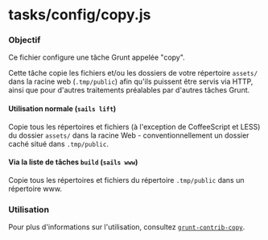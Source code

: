 # tasks/config/copy.js

### Objectif

Ce fichier configure une tâche Grunt appelée "copy".

Cette tâche copie les fichiers et/ou les dossiers de votre répertoire `assets/` dans la racine web (`.tmp/public`) afin qu'ils puissent être servis via HTTP, ainsi que pour d'autres traitements préalables par d'autres tâches Grunt.

#### Utilisation normale (`sails lift`)
Copie tous les répertoires et fichiers (à l'exception de CoffeeScript et LESS) du dossier `assets/` dans la racine Web - conventionnellement un dossier caché situé dans `.tmp/public`.

#### Via la liste de tâches `build` (`sails www`)
Copie tous les répertoires et fichiers du répertoire `.tmp/public` dans un répertoire www.

### Utilisation

Pour plus d'informations sur l'utilisation, consultez [`grunt-contrib-copy`](https://npmjs.com/package/grunt-contrib-copy).



<docmeta name="displayName" value="copy.js">
